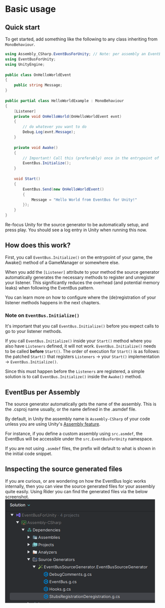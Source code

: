 ﻿---
sidebar_position: 1
---

# Basic usage

## Quick start

To get started, add something like the following to any class inheriting from `MonoBehaviour`.

```csharp
using Assembly_CSharp.EventBusForUnity; // Note: per assembly an EventBus is generated, so this might have a different prefix than 'Assembly_CSharp'
using EventBusForUnity;
using UnityEngine; 

public class OnHelloWorldEvent
{
    public string Message; 
}

public partial class HelloWorldExample : MonoBehaviour
{
    [Listener]
    private void OnHelloWorld(OnHelloWorldEvent evnt)
    {
        // do whatever you want to do
        Debug.Log(evnt.Message);
    }

    private void Awake()
    {
        // Important! Call this (preferably) once in the entrypoint of your game, the first possible thing (e.g. when loading resources, etc)
        EventBus.Initialize(); 
    }

    void Start()
    {
        EventBus.Send(new OnHelloWorldEvent()
        {
            Message = "Hello World from EventBus for Unity!"
        });
    }
}
```

Re-focus Unity for the source generator to be automatically setup, and press play. You should see a log entry in Unity when running this now.

## How does this work?
First, you call `EventBus.Initialize()` on the entrypoint of your game, the Awake() method of a GameManager or somewhere else.

When you add the `[Listener]` attribute to your method the source generator automatically generates the necessary methods to register and unregister your listener.
This significantly reduces the overhead (and potential memory leaks) when following the EventBus pattern.

You can learn more on how to configure where the (de)registration of your listener methods happens in the next chapters.

### Note on `EventBus.Initialize()`
It's important that you call `EventBus.Initialize()` before you expect calls to go to your listener methods.

If you call `EventBus.Initialize()` inside your `Start()` method where you also have `Listeners` defined, it will not work. `EventBus.Initialize()` needs to be called **before** `Start()`. The order of execution for `Start()` is as follows: the patched `Start()` that registers `Listeners` -> your `Start()` implementation -> `EventBus.Initialize()`. 

Since this must happen before the `Listeners` are registered, a simple solution is to call `EventBus.Initialize()` inside the `Awake()` method.

## EventBus per Assembly
The source generator automatically gets the name of the assembly. 
This is the .csproj name usually, or the name defined in the .asmdef file.

By default, in Unity the assembly name is `Assembly-CSharp` of your code unless you are using Unity's [Assembly feature](https://docs.unity3d.com/6000.0/Documentation/Manual/assembly-definition-files.html).


For instance, if you define a custom assembly using `src.asmdef`, the EventBus will be accessible under the `src.EventBusForUnity` namespace.

If you are not using `.asmdef` files, the prefix will default to what is shown in the initial code snippet.
## Inspecting the source generated files
If you are curious, or are wondering on how the EventBus logic works internally, then you can view the source generated files for your assembly quite easily. Using Rider you can find the generated files via the below screenshot.
![source-generated-files-location](../img/source-generated-files-location.png)

